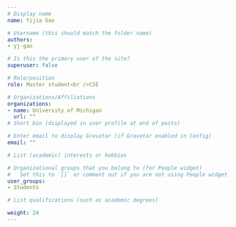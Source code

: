 ```yaml
---
# Display name
name: Yijia Gao

# Username (this should match the folder name)
authors: 
- yj-gao

# Is this the primary user of the site?
superuser: false

# Role/position
role: Master student<br />CSE

# Organizations/Affiliations
organizations:
- name: University of Michigan
  url: ""
# Short bio (displayed in user profile at end of posts)

# Enter email to display Gravatar (if Gravatar enabled in Config)
email: ""

# List (academic) interests or hobbies

# Organizational groups that you belong to (for People widget)
#   Set this to `[]` or comment out if you are not using People widget.
user_groups: 
- Students

# List qualifications (such as academic degrees)

weight: 24
---
```

